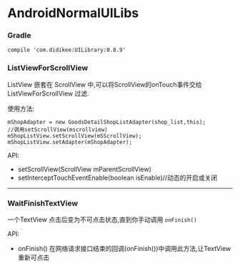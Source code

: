 # AndroidNormalUILibs

### Gradle
```
compile 'com.didikee:UILibrary:0.8.9'
```

### ListViewForScrollView

ListView 嵌套在 ScrollView 中,可以将ScrollView的onTouch事件交给 ListViewForScrollView 过滤.

使用方法:
```
mShopAdapter = new GoodsDetailShopListAdapter(shop_list,this);
//调用setScrollView(mscrollview)
mShopListView.setScrollView(mSScrollView);
mShopListView.setAdapter(mShopAdapter);
```
API:
* setScrollView(ScrollView mParentScrollView)
* setInterceptTouchEventEnable(boolean isEnable)//动态的开启或关闭

***
### WaitFinishTextView

一个TextView 点击后变为不可点击状态,直到你手动调用 ```onFinish()```

API:
* onFinish() 在网络请求接口结束的回调(onFinish())中调用此方法,让TextView重新可点击
